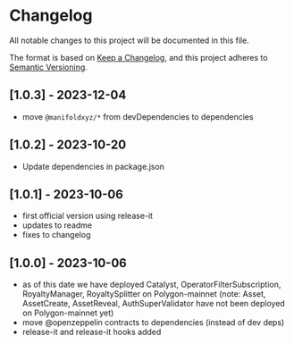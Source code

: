 # Changelog

All notable changes to this project will be documented in this file.

The format is based on [Keep a Changelog](https://keepachangelog.com/en/1.0.0/),
and this project adheres to
[Semantic Versioning](https://semver.org/spec/v2.0.0.html).

## [1.0.3] - 2023-12-04

- move `@manifoldxyz/*` from devDependencies to dependencies

## [1.0.2] - 2023-10-20

- Update dependencies in package.json

## [1.0.1] - 2023-10-06

- first official version using release-it
- updates to readme
- fixes to changelog

## [1.0.0] - 2023-10-06

- as of this date we have deployed Catalyst, OperatorFilterSubscription,
  RoyaltyManager, RoyaltySplitter on Polygon-mainnet (note: Asset, AssetCreate,
  AssetReveal, AuthSuperValidator have not been deployed on Polygon-mainnet yet)
- move @openzeppelin contracts to dependencies (instead of dev deps)
- release-it and release-it hooks added
